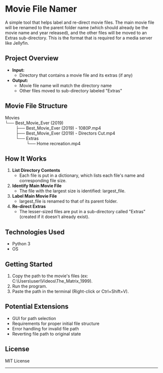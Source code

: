 # Movie File Namer

A simple tool that helps label and re-direct movie files. The main movie file will be renamed to the parent folder name (which should already be the movie name and year released), and the other files will be moved to an Extras sub-directory. This is the format that is required for a media server like Jellyfin.

## Project Overview
- **Input:**
  - Directory that contains a movie file and its extras (if any)
- **Output:**
  - Movie file name will match the directory name
  - Other files moved to sub-directory labeled "Extras"

## Movie File Structure
Movies  
└── Best_Movie_Ever (2019)  
   &nbsp;&nbsp;&nbsp;&nbsp;&nbsp;&nbsp;&nbsp;&nbsp;&nbsp;├── Best_Movie_Ever (2019) - 1080P.mp4  
   &nbsp;&nbsp;&nbsp;&nbsp;&nbsp;&nbsp;&nbsp;&nbsp;&nbsp;├── Best_Movie_Ever (2019) - Directors Cut.mp4  
   &nbsp;&nbsp;&nbsp;&nbsp;&nbsp;&nbsp;&nbsp;&nbsp;&nbsp;└── Extras  
         &nbsp;&nbsp;&nbsp;&nbsp;&nbsp;&nbsp;&nbsp;&nbsp;&nbsp;&nbsp;&nbsp;&nbsp;&nbsp;&nbsp;&nbsp;&nbsp;&nbsp;&nbsp;└── Home recreation.mp4

## How It Works
1. **List Directory Contents**
   - Each file is put in a dictionary, which lists each file's name and corresponding file size.
2. **Identify Main Movie File**
   - The file with the largest size is identified: largest_file.
3. **Label Main Movie File**
   - largest_file is renamed to that of its parent folder.
4. **Re-direct Extras**
   - The lesser-sized files are put in a sub-directory called "Extras" (created if it doesn't already exist).

## Technologies Used
- Python 3
- OS

## Getting Started
1. Copy the path to the movie's files (ex: C:\Users\user\Videos\The_Matrix_1999).
2. Run the program.
3. Paste the path in the terminal (Right-click or Ctrl+Shift+V).


## Potential Extensions
- GUI for path selection
- Requirements for proper initial file structure
- Error handling for invalid file path
- Reverting file path to original state

## License
MIT License

---
